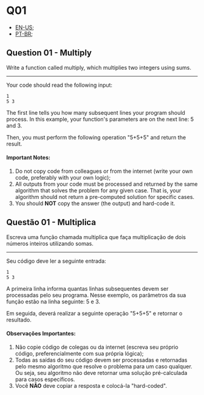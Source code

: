 # Q01

- [EN-US](#question-01---multiply);
- [PT-BR](#questão-01---multiplica);

## Question 01 - Multiply

Write a function called multiply, which multiplies two integers using sums.

<hr>

Your code should read the following input:

```
1
5 3
```

The first line tells you how many subsequent lines your program should process. In this example, your function's parameters are on the next line: 5 and 3.

Then, you must perform the following operation "5+5+5" and return the result.

#### Important Notes:

1. Do not copy code from colleagues or from the internet (write your own code, preferably with your own logic);
2. All outputs from your code must be processed and returned by the same algorithm that solves the problem for any given case. That is, your algorithm should not return a pre-computed solution for specific cases.
3. You should **NOT** copy the answer (the output) and hard-code it.


## Questão 01 - Multiplica

Escreva uma função chamada multiplica que faça multiplicação de dois números
inteiros utilizando somas.

<hr>

Seu código deve ler a seguinte entrada:

```
1
5 3
```

A primeira linha informa quantas linhas subsequentes devem ser processadas pelo seu programa. Nesse exemplo, os parâmetros da sua função estão na linha seguinte: 5 e 3.

Em seguida, deverá realizar a seguinte operação "5+5+5" e retornar o resultado.

#### Observações Importantes:

1. Não copie código de colegas ou da internet (escreva seu próprio código, preferencialmente com sua própria lógica);
2. Todas as saídas do seu código devem ser processadas e retornadas pelo mesmo algoritmo que resolve o problema para um caso qualquer. Ou seja, seu algoritmo não deve retornar uma solução pré-calculada para casos específicos.
3. Você **NÃO** deve copiar a resposta e colocá-la "hard-coded".
